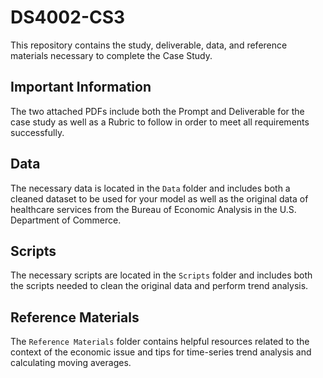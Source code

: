 # DS4002-CS3
This repository contains the study, deliverable, data, and reference materials necessary to complete the Case Study.

## Important Information 
The two attached PDFs include both the Prompt and Deliverable for the case study as well as a Rubric to follow in order to meet all requirements successfully.

## Data 
The necessary data is located in the `Data` folder and includes both a cleaned dataset to be used for your model as well as the original data of healthcare services from the Bureau of Economic Analysis in the U.S. Department of Commerce. 

## Scripts 
The necessary scripts are located in the `Scripts` folder and includes both the scripts needed to clean the original data and perform trend analysis. 

## Reference Materials 
The `Reference Materials` folder contains helpful resources related to the context of the economic issue and tips for time-series trend analysis and calculating moving averages. 
